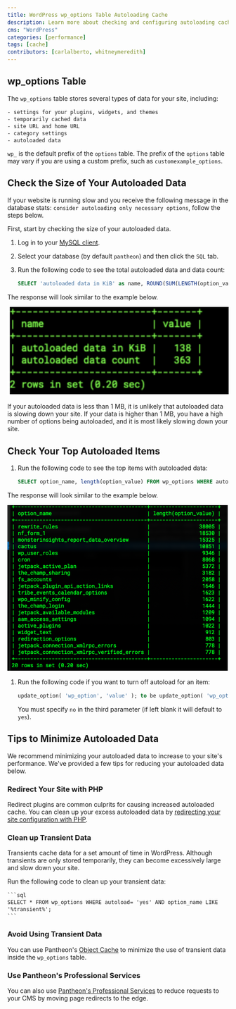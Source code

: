 ```yaml
---
title: WordPress wp_options Table Autoloading Cache
description: Learn more about checking and configuring autoloading cache in the wp_options table.
cms: "WordPress"
categories: [performance]
tags: [cache]
contributors: [carlalberto, whitneymeredith]
---
```


 ## wp_options Table

The `wp_options` table stores several types of data for your site, including:

    - settings for your plugins, widgets, and themes
    - temporarily cached data
    - site URL and home URL
    - category settings
    - autoloaded data

 <Alert title="Note"  type="info" >

 `wp_` is the default prefix of the `options` table. The prefix of the `options` table may vary if you are using a custom prefix, such as `customexample_options`.

 </Alert>
 
## Check the Size of Your Autoloaded Data

 If your website is running slow and you receive the following message in the database stats: `consider autoloading only necessary options`, follow the steps below.

 First, start by checking the size of your autoloaded data.

1. Log in to your [MySQL client](/mysql-access).

1. Select your database (by default `pantheon`) and then click the `SQL` tab.

1. Run the following code to see the total autoloaded data and data count:

    ```sql
    SELECT 'autoloaded data in KiB' as name, ROUND(SUM(LENGTH(option_value))/ 1024) as value FROM wp_options WHERE autoload='yes' UNION  SELECT 'autoloaded data count', count(*) FROM wp_options WHERE autoload='yes';
    ```
 
 The response will look similar to the example below.

 ![wp_options Table Example Code](../images/wp_options-table-example-code.png)

 If your autoloaded data is less than 1 MB, it is unlikely that autoloaded data is slowing down your site. If your data is higher than 1 MB, you have a high number of options being autoloaded, and it is most likely slowing down your site.

 ## Check Your Top Autoloaded Items

1. Run the following code to see the top items with autoloaded data:

    ```sql
    SELECT option_name, length(option_value) FROM wp_options WHERE autoload='yes' ORDER BY length(option_value) DESC LIMIT 20
    ```
 The response will look similar to the example below.

 ![wp_options Top Autoloaded Data](../images/wp_options-top-autoloaded-data-example.png)

1. Run the following code if you want to turn off autoload for an item:

    ```sql
    update_option( 'wp_option', 'value' ); to be update_option( 'wp_option', 'value', 'no' );
    ```

   You must specify `no` in the third parameter (if left blank it will default to `yes`). 

 ## Tips to Minimize Autoloaded Data

 We recommend minimizing your autoloaded data to increase to your site's performance. We've provided a few tips for reducing your autoloaded data below.

 ### Redirect Your Site with PHP

 Redirect plugins are common culprits for causing increased autoloaded cache. You can clean up your excess autoloaded data by [redirecting your site configuration with PHP](/redirects#redirect-with-php).

 ### Clean up Transient Data

 Transients cache data for a set amount of time in WordPress. Although transients are only stored temporarily, they can become excessively large and slow down your site.

 Run the following code to clean up your transient data:

    ```sql
    SELECT * FROM wp_options WHERE autoload= 'yes' AND option_name LIKE '%transient%';
    ```
 
 ### Avoid Using Transient Data

 You can use Pantheon's [Object Cache](/object-cache) to minimize the use of transient data inside the `wp_options` table.

 ### Use Pantheon's Professional Services

 You can also use [Pantheon's Professional Services](/guides/professional-services/advanced-global-cdn#edge-redirects) to reduce requests to your CMS by moving page redirects to the edge.